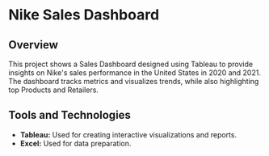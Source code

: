# Nike Sales Dashboard

## Overview

This project shows a Sales Dashboard designed using Tableau to provide insights on Nike's sales performance in the United States in 2020 and 2021. The dashboard tracks metrics and visualizes trends, while also highlighting top Products and Retailers.

## Tools and Technologies 

- **Tableau:** Used for creating interactive visualizations and reports.
- **Excel:** Used for data preparation.


